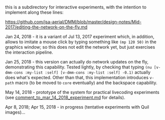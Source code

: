 this is a subdirectory for interactive experiments, with the intention to implement along these lines:

https://github.com/jsa-aerial/DMM/blob/master/design-notes/Mid-2017/editing-the-network-on-the-fly.md

Jan 24, 2018 - it is a variant of Jul 13, 2017 experiment which, in addition, allows to
imitate a mouse click by typing something like `(mp 120 50)` in the graphics window;
so this does not edit the network yet, but just exercises the interaction pipeline.

Jan 25, 2018 - this version can actually do network updates on the fly, demonstrating
this capability. Tested lightly, by checking that typing
`(nu [v-dmm-cons :my-list :self] [v-dmm-cons :my-list :self] -0.1)` actually does what's
expected. Other than that, this implementation introduces `v-path` macro (to be moved
to `core` eventually) and the backspace capability.

May 14, 2018 - prototype of the system for practical livecoding experiments 
(see [comment_to_mar_14_2018_experiment.md](comment_to_mar_14_2018_experiment.md)
for details).

Apr 8, 2018; Apr 15, 2018 - in progress (tentative experiments with Quil images)...
